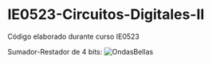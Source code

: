 # IE0523-Circuitos-Digitales-II

Código elaborado durante curso IE0523

Sumador-Restador de 4 bits:
![OndasBellas](https://user-images.githubusercontent.com/93664317/228085884-04fb166a-866c-46ea-b59a-90839e5fc570.png)
